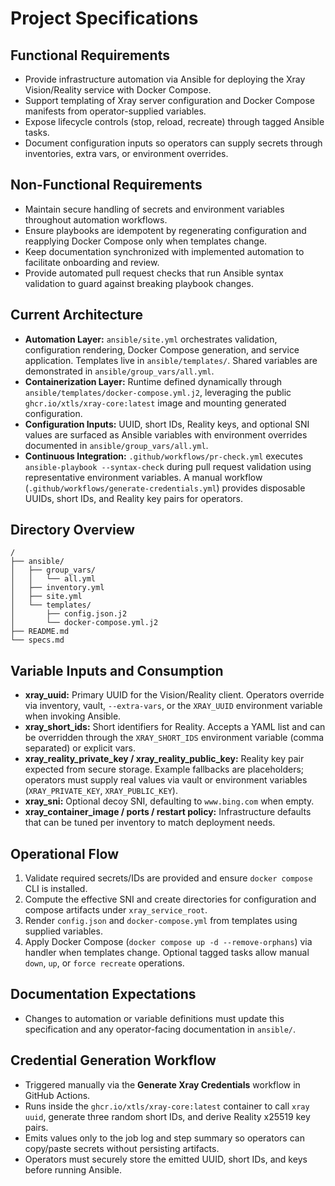 # Project Specifications

## Functional Requirements
- Provide infrastructure automation via Ansible for deploying the Xray Vision/Reality service with Docker Compose.
- Support templating of Xray server configuration and Docker Compose manifests from operator-supplied variables.
- Expose lifecycle controls (stop, reload, recreate) through tagged Ansible tasks.
- Document configuration inputs so operators can supply secrets through inventories, extra vars, or environment overrides.

## Non-Functional Requirements
- Maintain secure handling of secrets and environment variables throughout automation workflows.
- Ensure playbooks are idempotent by regenerating configuration and reapplying Docker Compose only when templates change.
- Keep documentation synchronized with implemented automation to facilitate onboarding and review.
- Provide automated pull request checks that run Ansible syntax validation to guard against breaking playbook changes.

## Current Architecture
- **Automation Layer:** `ansible/site.yml` orchestrates validation, configuration rendering, Docker Compose generation, and service application. Templates live in `ansible/templates/`. Shared variables are demonstrated in `ansible/group_vars/all.yml`.
- **Containerization Layer:** Runtime defined dynamically through `ansible/templates/docker-compose.yml.j2`, leveraging the public `ghcr.io/xtls/xray-core:latest` image and mounting generated configuration.
- **Configuration Inputs:** UUID, short IDs, Reality keys, and optional SNI values are surfaced as Ansible variables with environment overrides documented in `ansible/group_vars/all.yml`.
- **Continuous Integration:** `.github/workflows/pr-check.yml` executes `ansible-playbook --syntax-check` during pull request validation using representative environment variables. A manual workflow (`.github/workflows/generate-credentials.yml`) provides disposable UUIDs, short IDs, and Reality key pairs for operators.

## Directory Overview
```
/
├── ansible/
│   ├── group_vars/
│   │   └── all.yml
│   ├── inventory.yml
│   ├── site.yml
│   └── templates/
│       ├── config.json.j2
│       └── docker-compose.yml.j2
├── README.md
└── specs.md
```

## Variable Inputs and Consumption
- **xray_uuid:** Primary UUID for the Vision/Reality client. Operators override via inventory, vault, `--extra-vars`, or the `XRAY_UUID` environment variable when invoking Ansible.
- **xray_short_ids:** Short identifiers for Reality. Accepts a YAML list and can be overridden through the `XRAY_SHORT_IDS` environment variable (comma separated) or explicit vars.
- **xray_reality_private_key / xray_reality_public_key:** Reality key pair expected from secure storage. Example fallbacks are placeholders; operators must supply real values via vault or environment variables (`XRAY_PRIVATE_KEY`, `XRAY_PUBLIC_KEY`).
- **xray_sni:** Optional decoy SNI, defaulting to `www.bing.com` when empty.
- **xray_container_image / ports / restart policy:** Infrastructure defaults that can be tuned per inventory to match deployment needs.

## Operational Flow
1. Validate required secrets/IDs are provided and ensure `docker compose` CLI is installed.
2. Compute the effective SNI and create directories for configuration and compose artifacts under `xray_service_root`.
3. Render `config.json` and `docker-compose.yml` from templates using supplied variables.
4. Apply Docker Compose (`docker compose up -d --remove-orphans`) via handler when templates change. Optional tagged tasks allow manual `down`, `up`, or `force recreate` operations.

## Documentation Expectations
- Changes to automation or variable definitions must update this specification and any operator-facing documentation in `ansible/`.

## Credential Generation Workflow
- Triggered manually via the **Generate Xray Credentials** workflow in GitHub Actions.
- Runs inside the `ghcr.io/xtls/xray-core:latest` container to call `xray uuid`, generate three random short IDs, and derive Reality x25519 key pairs.
- Emits values only to the job log and step summary so operators can copy/paste secrets without persisting artifacts.
- Operators must securely store the emitted UUID, short IDs, and keys before running Ansible.
